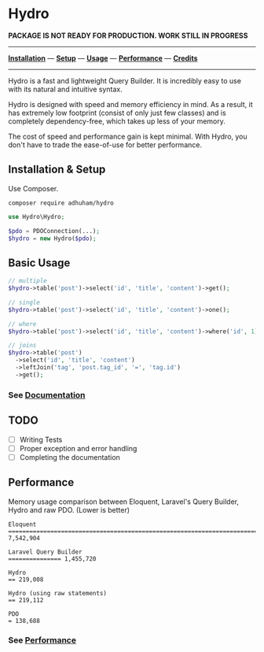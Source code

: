 # Hydro
**PACKAGE IS NOT READY FOR PRODUCTION. WORK STILL IN PROGRESS**

***
**[Installation](https://github.com/adhuham/hydro/wiki/01.-Installation)** &mdash; 
**[Setup](https://github.com/adhuham/hydro/wiki/02.-Setup)** &mdash;
**[Usage](https://github.com/adhuham/hydro/wiki/03.-Usage)** &mdash;
**[Performance](https://github.com/adhuham/hydro/wiki/10.-Performance)** &mdash;
**[Credits](https://github.com/adhuham/hydro/wiki/11.-Credits)**
*** 

Hydro is a fast and lightweight Query Builder. It is incredibly easy to use with its natural and intuitive syntax.

Hydro is designed with speed and memory efficiency in mind. As a result, it has extremely low footprint (consist of only just few classes) and is completely dependency-free, which takes up less of your memory.

The cost of speed and performance gain is kept minimal. With Hydro, you don't have to trade the ease-of-use for better performance.

## Installation & Setup
Use Composer.
```
composer require adhuham/hydro
```

```php
use Hydro\Hydro;

$pdo = PDOConnection(...);
$hydro = new Hydro($pdo);
```

## Basic Usage
```php
// multiple
$hydro->table('post')->select('id', 'title', 'content')->get();

// single
$hydro->table('post')->select('id', 'title', 'content')->one();

// where
$hydro->table('post')->select('id', 'title', 'content')->where('id', 1)->get();

// joins
$hydro->table('post')
  ->select('id', 'title', 'content')
  ->leftJoin('tag', 'post.tag_id', '=', 'tag.id')
  ->get();
```
### See [Documentation](https://github.com/adhuham/hydro/wiki)

## TODO
- [ ] Writing Tests
- [ ] Proper exception and error handling
- [ ] Completing the documentation

## Performance
Memory usage comparison between Eloquent, Laravel's Query Builder, Hydro and raw PDO. (Lower is better)
```
Eloquent
==============================================================================  7,542,904

Laravel Query Builder
=============== 1,455,720

Hydro 
== 219,008

Hydro (using raw statements)
== 219,112

PDO
= 138,688
```
### See [Performance](https://github.com/adhuham/hydro/wiki/09.-Performance)
